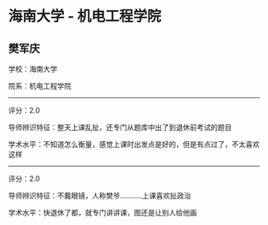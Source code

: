 # 海南大学 - 机电工程学院

## 樊军庆

学校：海南大学

院系：机电工程学院

* * *

评分：2.0

导师辨识特征：整天上课乱扯，还专门从题库中出了到退休前考试的题目

学术水平：不知道怎么衡量，感觉上课时出发点是好的，但是有点过了，不太喜欢这样

* * *

评分：2.0

导师辨识特征：不戴眼镜，人称樊爷...........上课喜欢扯政治

学术水平：快退休了都，就专门讲讲课，图还是让别人给他画